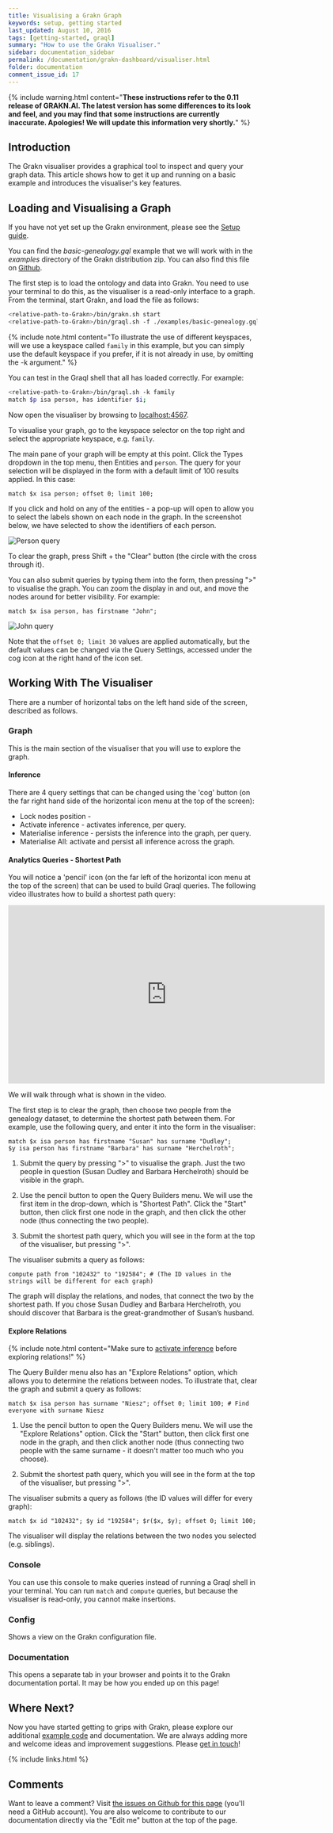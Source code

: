 ```yaml
---
title: Visualising a Grakn Graph
keywords: setup, getting started
last_updated: August 10, 2016
tags: [getting-started, graql]
summary: "How to use the Grakn Visualiser."
sidebar: documentation_sidebar
permalink: /documentation/grakn-dashboard/visualiser.html
folder: documentation
comment_issue_id: 17
---
```


{% include warning.html content="<b>These instructions refer to the 0.11 release of GRAKN.AI. The latest version has some differences to its look and feel, and you may find that some instructions are currently inaccurate. Apologies! We will update this information very shortly.</b>" %}

## Introduction
The Grakn visualiser provides a graphical tool to inspect and query your graph data. This article shows how to get it up and running on a basic example and introduces the visualiser's key features.

## Loading and Visualising a Graph
If you have not yet set up the Grakn environment, please see the [Setup guide](../get-started/setup-guide.html).

You can find the *basic-genealogy.gql* example that we will work with in the *examples* directory of the Grakn distribution zip. You can also find this file on [Github](https://github.com/graknlabs/grakn/blob/master/grakn-dist/src/examples/basic-genealogy.gql). 

The first step is to load the ontology and data into Grakn. You need to use your terminal to do this, as the visualiser is a read-only interface to a graph. From the terminal, start Grakn, and load the file as follows:

```bash
<relative-path-to-Grakn>/bin/grakn.sh start
<relative-path-to-Grakn>/bin/graql.sh -f ./examples/basic-genealogy.gql -k "family"
```

{% include note.html content="To illustrate the use of different keyspaces, will we use a keyspace called `family` in this example, but you can simply use the default keyspace if you prefer, if it is not already in use, by omitting the -k argument." %}

You can test in the Graql shell that all has loaded correctly. For example:

```bash
<relative-path-to-Grakn>/bin/graql.sh -k family
match $p isa person, has identifier $i;
```

Now open the visualiser by browsing to [localhost:4567](http://localhost:4567). 

To visualise your graph, go to the keyspace selector on the top right and select the appropriate keyspace, e.g. `family`.

The main pane of your graph will be empty at this point. Click the Types dropdown in the top menu, then Entities and `person`. 
The query for your selection will be displayed in the form with a default limit of 100 results applied. In this case:

```graql
match $x isa person; offset 0; limit 100;
```

If you click and hold on any of the entities - a pop-up will open to allow you to select the labels shown on each node in the graph. In the screenshot below, we have selected to show the identifiers of each person.

![Person query](/images/match-$x-isa-person.png)

To clear the graph, press Shift + the "Clear" button (the circle with the cross through it). 

You can also submit queries by typing them into the form, then pressing ">" to visualise the graph. You can zoom the display in and out, and move the nodes around for better visibility. For example:

```graql
match $x isa person, has firstname "John"; 
```

![John query](/images/john-query.png)

Note that the `offset 0; limit 30` values are applied automatically, but the default values can be changed via the Query Settings, accessed under the cog icon at the right hand of the icon set.

## Working With The Visualiser

There are a number of horizontal tabs on the left hand side of the screen, described as follows.

### Graph
This is the main section of the visualiser that you will use to explore the graph. 

<!-- TO DO - this is where text about using the visualiser should go -->

<!--Add this back in when it works as expected

We have already shown an example of how to examine `person` entities using the entity selector. As another example, select "Types", followed by "Relations" and filter on `marriage` relations. The query will be shown in the query section at the top of the main pane, as previously, and the visualiser displays all the `marriage` relations in the graph. 

![Marriages query](/images/marriages.png)

A short video illustrates the process:

<iframe width="640" height="360" src="https://www.youtube.com/embed/OLuVwjPrhbc" frameborder="0" allowfullscreen></iframe>

<br />
-->


#### Inference

There are 4 query settings that can be changed using the 'cog' button (on the far right hand side of the horizontal icon menu at the top of the screen):

* Lock nodes position - 
* Activate inference - activates inference, per query.
* Materialise inference - persists the inference into the graph, per query.
* Materialise All: activate and persist all inference across the graph.

#### Analytics Queries - Shortest Path
You will notice a 'pencil' icon (on the far left of the horizontal icon menu at the top of the screen) that can be used to build Graql queries. The following video illustrates how to build a shortest path query:

<iframe width="640" height="360" src="https://www.youtube.com/embed/OLuVwjPrhbc" frameborder="0" allowfullscreen></iframe>

<br />

We will walk through what is shown in the video. 

The first step is to clear the graph, then choose two people from the genealogy dataset, to determine the shortest path between them. For example, use the following query, and enter it into the form in the visualiser:

```graql
match $x isa person has firstname "Susan" has surname "Dudley";
$y isa person has firstname "Barbara" has surname "Herchelroth";
```

1. Submit the query by pressing ">" to visualise the graph. Just the two people in question (Susan Dudley and Barbara Herchelroth) should be visible in the graph. 

2. Use the pencil button to open the Query Builders menu. We will use the first item in the drop-down, which is "Shortest Path". Click the "Start" button, then click first one node in the graph, and then click the other node (thus connecting the two people). 

3. Submit the shortest path query, which you will see in the form at the top of the visualiser, but pressing ">". 

The visualiser submits a query as follows: 

```graql
compute path from "102432" to "192584"; # (The ID values in the strings will be different for each graph)
```
 
The graph will display the relations, and nodes, that connect the two by the shortest path. If you chose Susan Dudley and Barbara Herchelroth, you should discover that Barbara is the great-grandmother of Susan’s husband.

#### Explore Relations

{% include note.html content="Make sure to [activate inference](#inference) before exploring relations!" %}

The Query Builder menu also has an "Explore Relations" option, which allows you to determine the relations between nodes. To illustrate that, clear the graph and submit a query as follows:

```graql
match $x isa person has surname "Niesz"; offset 0; limit 100; # Find everyone with surname Niesz
```

1. Use the pencil button to open the Query Builders menu. We will use the "Explore Relations" option. Click the "Start" button, then click first one node in the graph, and then click another node (thus connecting two people with the same surname - it doesn't matter too much who you choose). 

3. Submit the shortest path query, which you will see in the form at the top of the visualiser, but pressing ">". 

The visualiser submits a query as follows (the ID values will differ for every graph):

```graql 
match $x id "102432"; $y id "192584"; $r($x, $y); offset 0; limit 100;
```

The visualiser will display the relations between the two nodes you selected (e.g. siblings).

### Console
You can use this console to make queries instead of running a Graql shell in your terminal. You can run `match` and `compute` queries, but because the visualiser is read-only, you cannot make insertions.

### Config
Shows a view on the Grakn configuration file. 

### Documentation
This opens a separate tab in your browser and points it to the Grakn documentation portal. It may be how you ended up on this page!


## Where Next?

Now you have started getting to grips with Grakn, please explore our additional [example code](../examples/examples-overview.html) and documentation. We are always adding more and welcome ideas and improvement suggestions. Please [get in touch](https://grakn.ai/community.html)!

{% include links.html %}

## Comments
Want to leave a comment? Visit <a href="https://github.com/graknlabs/docs/issues/17" target="_blank">the issues on Github for this page</a> (you'll need a GitHub account). You are also welcome to contribute to our documentation directly via the "Edit me" button at the top of the page.